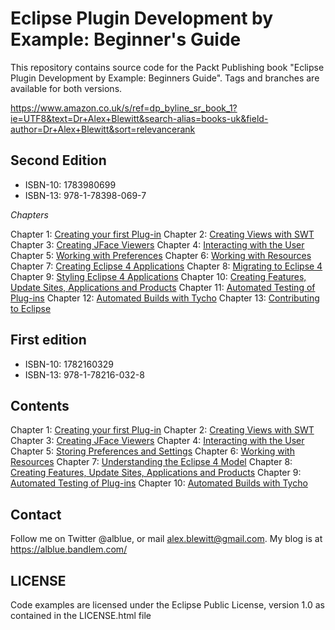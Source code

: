 Eclipse Plugin Development by Example: Beginner's Guide
=======================================================

This repository contains source code for the Packt Publishing book
"Eclipse Plugin Development by Example: Beginners Guide". Tags and
branches are available for both versions.

https://www.amazon.co.uk/s/ref=dp_byline_sr_book_1?ie=UTF8&text=Dr+Alex+Blewitt&search-alias=books-uk&field-author=Dr+Alex+Blewitt&sort=relevancerank

Second Edition
--------------

* ISBN-10: 1783980699
* ISBN-13: 978-1-78398-069-7

*Chapters*

Chapter 1: [Creating your first Plug-in](https://github.com/alblue/com.packtpub.e4/tree/edition2/chapter1)
Chapter 2: [Creating Views with SWT](https://github.com/alblue/com.packtpub.e4/tree/edition2/chapter2)
Chapter 3: [Creating JFace Viewers](https://github.com/alblue/com.packtpub.e4/tree/edition2/chapter3)
Chapter 4: [Interacting with the User](https://github.com/alblue/com.packtpub.e4/tree/edition2/chapter4)
Chapter 5: [Working with Preferences](https://github.com/alblue/com.packtpub.e4/tree/edition2/chapter5)
Chapter 6: [Working with Resources](https://github.com/alblue/com.packtpub.e4/tree/edition2/chapter6)
Chapter 7: [Creating Eclipse 4 Applications](https://github.com/alblue/com.packtpub.e4/tree/edition2/chapter7)
Chapter 8: [Migrating to Eclipse 4](https://github.com/alblue/com.packtpub.e4/tree/edition2/chapter8)
Chapter 9: [Styling Eclipse 4 Applications](https://github.com/alblue/com.packtpub.e4/tree/edition2/chapter9)
Chapter 10: [Creating Features, Update Sites, Applications and Products](https://github.com/alblue/com.packtpub.e4/tree/edition2/chapter10)
Chapter 11: [Automated Testing of Plug-ins](https://github.com/alblue/com.packtpub.e4/tree/edition2/chapter11)
Chapter 12: [Automated Builds with Tycho](https://github.com/alblue/com.packtpub.e4/tree/edition2/chapter12)
Chapter 13: [Contributing to Eclipse](https://github.com/alblue/com.packtpub.e4/tree/edition2/chapter13)

First edition
-------------

* ISBN-10: 1782160329
* ISBN-13: 978-1-78216-032-8


Contents
--------

Chapter 1: [Creating your first Plug-in](https://github.com/alblue/com.packtpub.e4/tree/edition1/chapter1)
Chapter 2: [Creating Views with SWT](https://github.com/alblue/com.packtpub.e4/tree/edition1/chapter2)
Chapter 3: [Creating JFace Viewers](https://github.com/alblue/com.packtpub.e4/tree/edition1/chapter3)
Chapter 4: [Interacting with the User](https://github.com/alblue/com.packtpub.e4/tree/edition1/chapter4)
Chapter 5: [Storing Preferences and Settings](https://github.com/alblue/com.packtpub.e4/tree/edition1/chapter5)
Chapter 6: [Working with Resources](https://github.com/alblue/com.packtpub.e4/tree/edition1/chapter6)
Chapter 7: [Understanding the Eclipse 4 Model](https://github.com/alblue/com.packtpub.e4/tree/edition1/chapter7)
Chapter 8: [Creating Features, Update Sites, Applications and Products](https://github.com/alblue/com.packtpub.e4/tree/edition1/chapter8)
Chapter 9: [Automated Testing of Plug-ins](https://github.com/alblue/com.packtpub.e4/tree/edition1/chapter9)
Chapter 10: [Automated Builds with Tycho](https://github.com/alblue/com.packtpub.e4/tree/edition1/chapter10)

Contact
-------

Follow me on Twitter @alblue, or mail alex.blewitt@gmail.com. My blog
is at https://alblue.bandlem.com/

LICENSE
-------

Code examples are licensed under the Eclipse Public License, version 1.0
as contained in the LICENSE.html file
